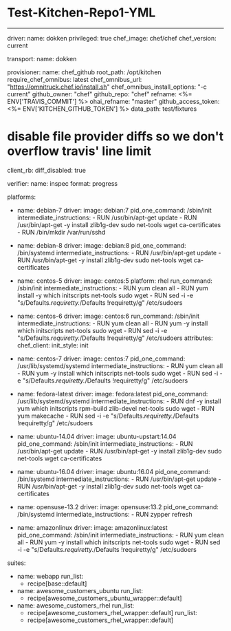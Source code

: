 # Test-Kitchen-Repo1-YML
---
driver:
  name: dokken
  privileged: true
  chef_image: chef/chef
  chef_version: current

transport:
  name: dokken

provisioner:
  name: chef_github
  root_path: /opt/kitchen
  require_chef_omnibus: latest
  chef_omnibus_url: "https://omnitruck.chef.io/install.sh"
  chef_omnibus_install_options: "-c current"
  github_owner: "chef"
  github_repo: "chef"
  refname: <%= ENV['TRAVIS_COMMIT'] %>
  ohai_refname: "master"
  github_access_token: <%= ENV['KITCHEN_GITHUB_TOKEN'] %>
  data_path: test/fixtures
# disable file provider diffs so we don't overflow travis' line limit
  client_rb:
    diff_disabled: true

verifier:
  name: inspec
  format: progress

platforms:
- name: debian-7
  driver:
    image: debian:7
    pid_one_command: /sbin/init
    intermediate_instructions:
      - RUN /usr/bin/apt-get update
      - RUN /usr/bin/apt-get -y install zlib1g-dev sudo net-tools wget ca-certificates
      - RUN /bin/mkdir /var/run/sshd

- name: debian-8
  driver:
    image: debian:8
    pid_one_command: /bin/systemd
    intermediate_instructions:
      - RUN /usr/bin/apt-get update
      - RUN /usr/bin/apt-get -y install zlib1g-dev sudo net-tools wget ca-certificates

- name: centos-5
  driver:
    image: centos:5
    platform: rhel
    run_command: /sbin/init
    intermediate_instructions:
      - RUN yum clean all
      - RUN yum install -y which initscripts net-tools sudo wget
      - RUN sed -i -e "s/Defaults.*requiretty.*/Defaults    !requiretty/g" /etc/sudoers

- name: centos-6
  driver:
    image: centos:6
    run_command: /sbin/init
    intermediate_instructions:
      - RUN yum clean all
      - RUN yum -y install which initscripts net-tools sudo wget
      - RUN sed -i -e "s/Defaults.*requiretty.*/Defaults    !requiretty/g" /etc/sudoers
  attributes:
    chef_client:
      init_style: init

- name: centos-7
  driver:
    image: centos:7
    pid_one_command: /usr/lib/systemd/systemd
    intermediate_instructions:
      - RUN yum clean all
      - RUN yum -y install which initscripts net-tools sudo wget
      - RUN sed -i -e "s/Defaults.*requiretty.*/Defaults    !requiretty/g" /etc/sudoers

- name: fedora-latest
  driver:
    image: fedora:latest
    pid_one_command: /usr/lib/systemd/systemd
    intermediate_instructions:
      - RUN dnf -y install yum which initscripts rpm-build zlib-devel net-tools sudo wget
      - RUN yum makecache
      - RUN sed -i -e "s/Defaults.*requiretty.*/Defaults    !requiretty/g" /etc/sudoers

- name: ubuntu-14.04
  driver:
    image: ubuntu-upstart:14.04
    pid_one_command: /sbin/init
    intermediate_instructions:
      - RUN /usr/bin/apt-get update
      - RUN /usr/bin/apt-get -y install zlib1g-dev sudo net-tools wget ca-certificates

- name: ubuntu-16.04
  driver:
    image: ubuntu:16.04
    pid_one_command: /bin/systemd
    intermediate_instructions:
      - RUN /usr/bin/apt-get update
      - RUN /usr/bin/apt-get -y install zlib1g-dev sudo net-tools wget ca-certificates

- name: opensuse-13.2
  driver:
    image: opensuse:13.2
    pid_one_command: /bin/systemd
    intermediate_instructions:
      - RUN zypper refresh

- name: amazonlinux
  driver:
    image: amazonlinux:latest
    pid_one_command: /sbin/init
    intermediate_instructions:
      - RUN yum clean all
      - RUN yum -y install which initscripts net-tools sudo wget
      - RUN sed -i -e "s/Defaults.*requiretty.*/Defaults    !requiretty/g" /etc/sudoers

suites:
  - name: webapp
    run_list:
      - recipe[base::default]
  - name: awesome_customers_ubuntu
    run_list:
      - recipe[awesome_customers_ubuntu_wrapper::default]
  - name: awesome_customers_rhel
    run_list:
      - recipe[awesome_customers_rhel_wrapper::default]
   run_list:
      - recipe[awesome_customers_rhel_wrapper::default]
